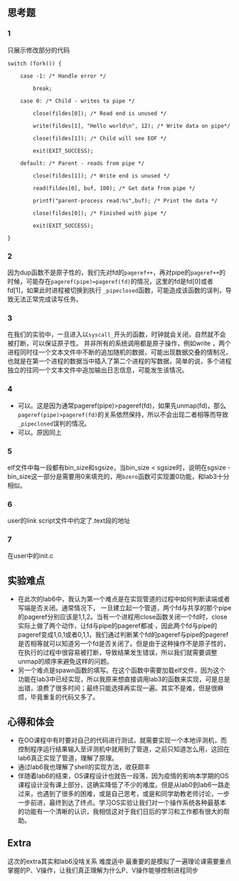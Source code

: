 ## 思考题
### 1
只展示修改部分的代码
```
switch (fork()) {

	case -1: /* Handle error */

		break;

	case 0: /* Child - writes to pipe */

		close(fildes[0]); /* Read end is unused */

		write(fildes[1], "Hello world\n", 12); /* Write data on pipe*/

		close(fildes[1]); /* Child will see EOF */

		exit(EXIT_SUCCESS);
		
	default: /* Parent - reads from pipe */
		
		close(fildes[1]); /* Write end is unused */

		read(fildes[0], buf, 100); /* Get data from pipe */

		printf("parent-process read:%s",buf); /* Print the data */

		close(fildes[0]); /* Finished with pipe */

		exit(EXIT_SUCCESS);

}
```
### 2
因为dup函数不是原子性的，我们先对fd的`pageref++`，再对pipe的`pageref++`的时候，可能存在`pageref(pipe)=pageref(fd)`的情况，这里的fd是fd[0]或者fd[1]，如果此时进程被切换到执行 `_pipeclosed`函数，可能造成该函数的误判，导致无法正常完成读写任务。

### 3
在我们的实验中，一旦进入以`syscall_`开头的函数，时钟就会关闭，自然就不会被打断，可以保证原子性。
并非所有的系统调用都是原子操作，例如write ，两个进程同时往一个文本文件中不断的追加随机的数据，可能出现数据交叠的情制况，也就是在第一个进程的数据当中插入了第二个进程的写数据，简单的说，多个进程独立的往同一个文本文件中追加输出日志信息，可能发生该情况。

### 4
+ 可以。这是因为通常pageref(pipe)>pageref(fd)，如果先unmap(fd)，那么`pageref(pipe)>pageref(fd)`的关系依然保持，所以不会出现二者相等而导致`_pipeclosed`误判的情况。
+ 可以。原因同上

### 5
elf文件中每一段都有bin_size和sgsize，当bin_size < sgsize时，说明在sgsize - bin_size这一部分是需要用0来填充的，用`bzero`函数可实现置0功能，和lab3十分相似。

### 6
user的link script文件中约定了.text段的地址

### 7
在user中的init.c

## 实验难点
+ 在此次的lab6中，我认为第一个难点是在实现管道的过程中如何判断读端或者写端是否关闭。通常情况下， 一旦建立起一个管道，两个fd与共享的那个pipe的pageref分别应该是1,1,2。当有一个进程用close函数关闭一个fd时，close实际上做了两个动作，让fd与pipe的pageref都减·，因此两个fd与pipe的pageref变成1,0,1或者0,1,1，我们通过判断某个fd的pageref与pipe的pageref是否相等就可以知道另一个fd是否关闭了。但是由于这种操作不是原子性的，在执行的过程中很容易被打断，导致结果发生错误，所以我们就需要调整unmap的顺序来避免这样的问题。
+ 另一个难点是spawn函数的填写。在这个函数中需要加载elf文件，因为这个功能在lab3中已经实现，所以我原来想直接调用lab3的函数来实现，可是总是出错，浪费了很多时间；最终只能选择再实现一遍。其实不是难，但是很麻烦，毕竟重复的代码又多了。

## 心得和体会
+ 在OO课程中有时要对自己的代码进行测试，就需要实现一个本地评测机，而控制程序运行结果输入至评测机中就用到了管道，之前只知道怎么用，这回在lab6真正实现了管道，理解了原理。
+ 通过lab6我也理解了shell的实现方法，收获颇丰
+ 伴随着lab6的结束，OS课程设计也就告一段落，因为疫情的影响本学期的OS课程设计没有课上部分，这确实降低了不少的难度。但是从lab0到lab6一路走过来，也遇到了很多的困难，或是自己思考，或是和同学助教老师讨论，一步一步前进，最终到达了终点。学习OS实验让我们对一个操作系统各种最基本的功能有一个清晰的认识，我相信这对于我们日后的学习和工作都有很大的帮助。

## Extra
这次的extra其实和lab6没啥关系
难度适中
最重要的是模拟了一遍理论课需要重点掌握的P、V操作，让我们真正理解为什么P、V操作能够控制进程同步